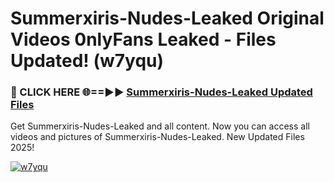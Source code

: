 # Summerxiris-Nudes-Leaked Original Videos 0nlyFans Leaked - Files Updated! (w7yqu)

<h3>🔴 CLICK HERE 🌐==►► <a href="https://tinyurl.com/yrmya6cz" rel="nofollow">Summerxiris-Nudes-Leaked Updated Files</a></h3>

Get Summerxiris-Nudes-Leaked and all content. Now you can access all videos and pictures of Summerxiris-Nudes-Leaked. New Updated Files 2025!

[![w7yqu](https://i.imgur.com/FMdXYCs.gif)](https://tinyurl.com/yrmya6cz)
